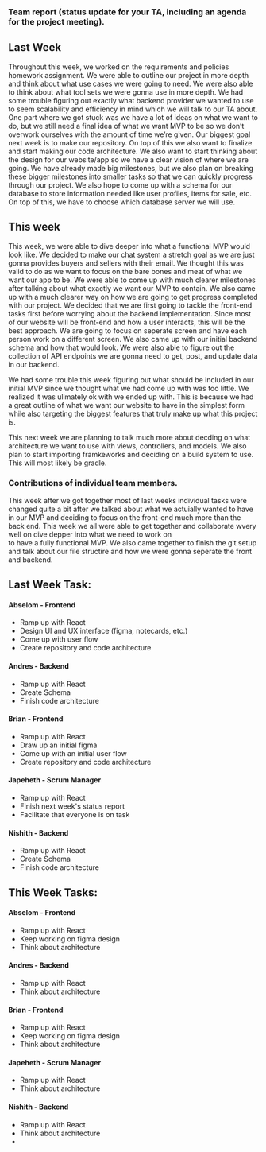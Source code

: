 ### Team report (status update for your TA, including an agenda for the project meeting).

## Last Week
Throughout this week, we worked on the requirements and policies homework assignment. We were able to outline our project in more depth 
and think about what use cases we were going to need. We were also able to think about what tool sets we were gonna use in more depth. 
We had some trouble figuring out exactly what backend provider we wanted to use to seem scalability and efficiency in mind which we will talk to our TA about. 
One part where we got stuck was we have a lot of ideas on what we want to do, but we still need a final idea of what we want MVP to be so we don’t overwork 
ourselves with the amount of time we’re given.
Our biggest goal next week is to make our repository. On top of this we also want to finalize and start making our code architecture. We also want to start thinking about the design for our website/app so we have a clear vision of where we are going. We have already made big milestones, but we also plan on breaking these bigger milestones into smaller tasks so that we can quickly progress through our project. We also hope to come up with a schema for our database to store information needed like user profiles, items for sale, etc. On top of this, we have to choose which database server we will use.

## This week
This week, we were able to dive deeper into what a functional MVP would look like. We decided to make our chat system a stretch goal as we are just gonna provides buyers
and sellers with their email. We thought this was valid to do as we want to focus on the bare bones and meat of what we want our app to be. We were able to come up with
much clearer milestones after talking about what exactly we want our MVP to contain. We also came up with a much clearer way on how we are going to get progress
completed with our project. We decided that we are first going to tackle the front-end tasks first before worrying about the backend implementation. Since most of our
website will be front-end and how a user interacts, this will be the best approach. We are going to focus on seperate screen and have each person work on a different
screen. We also came up with our initial backend schema and how that would look. We were also able to figure out the collection of API endpoints we are gonna need
to get, post, and update data in our backend.

We had some trouble this week figuring out what should be included in our initial MVP since we thought what we had come up with was too little.
We realized it was ulimately ok with we ended up with. This is because we had a great outline of what we want our website to have in the simplest form while
also targeting the biggest features that truly make up what this project is. 

This next week we are planning to talk much more about decding on what architecture we want to use with views, controllers, and models. We also plan to start importing
framkeworks and deciding on a build system to use. This will most likely be gradle.

### Contributions of individual team members.
This week after we got together most of last weeks individual tasks were changed quite a bit after we talked about what we actuially wanted to have in our MVP and deciding
to focus on the front-end much more than the back end. This week we all were able to get together and collaborate wvery well on dive depper into what we need to work on\
to have a fully functional MVP. We also came together to finish the git setup and talk about our file structire and how we were gonna seperate the front and backend.

## Last Week Task:

#### Abselom - Frontend
- Ramp up with React
- Design UI and UX interface (figma, notecards, etc.)
- Come up with user flow
- Create repository and code architecture
#### Andres - Backend
- Ramp up with React
- Create Schema
- Finish code architecture
#### Brian - Frontend
- Ramp up with React
-  Draw up an initial figma
- Come up with an initial user flow
- Create repository and code architecture
#### Japeheth - Scrum Manager
- Ramp up with React
- Finish next week's status report
- Facilitate that everyone is on task
#### Nishith - Backend
- Ramp up with React
- Create Schema
- Finish code architecture

## This Week Tasks:

#### Abselom - Frontend
- Ramp up with React
- Keep working on figma design
- Think about architecture
#### Andres - Backend
- Ramp up with React
- Think about architecture
#### Brian - Frontend
- Ramp up with React
- Keep working on figma design
- Think about architecture
#### Japeheth - Scrum Manager
- Ramp up with React
- Think about architecture
#### Nishith - Backend
- Ramp up with React
- Think about architecture
- 

